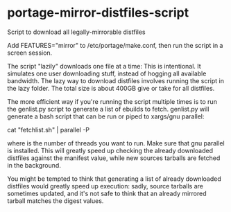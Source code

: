 # portage-mirror-distfiles-script
Script to download all legally-mirrorable distfiles

Add FEATURES="mirror" to /etc/portage/make.conf, then run the script
in a screen session. 

The script "lazily" downloads one file at a time: This is intentional.
It simulates one user downloading stuff, instead of hogging all available
bandwidth. The lazy way to download distfiles involves running the script
in the lazy folder. The total size is about 400GB give or take for all
distfiles.

The more efficient way if you're running the script multiple times is to
run the genlist.py script to generate a list of ebuilds to fetch. genlist.py
will generate a bash script that can be run or piped to xargs/gnu parallel:

cat "fetchlist.sh" | parallel -P<n>

where <n> is the number of threads you want to run. Make sure that
gnu parallel is installed. This will greatly speed up checking the 
already downloaded distfiles against the manifest value, while
new sources tarballs are fetched in the background. 

You might be tempted to think that generating a list of already downloaded
distfiles would greatly speed up execution: sadly, source tarballs are
sometimes updated, and it's not safe to think that an already mirrored
tarball matches the digest values. 
